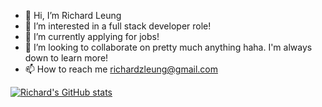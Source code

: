 - 👋 Hi, I’m Richard Leung
- 👀 I’m interested in a full stack developer role!
- 🌱 I’m currently applying for jobs!
- 💞️ I’m looking to collaborate on pretty much anything haha. I'm always down to learn more!
- 📫 How to reach me richardzleung@gmail.com

<!---
Richardzleung/Richardzleung is a ✨ special ✨ repository because its `README.md` (this file) appears on your GitHub profile.
You can click the Preview link to take a look at your changes.
--->

[![Richard's GitHub stats](https://github-readme-stats.vercel.app/api?username=rzleu&show_icons=true&theme=synthwave)](https://github.com/rzleu/github-readme-stats)


